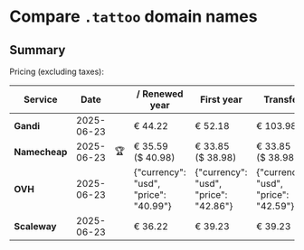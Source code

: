 # Compare `.tattoo` domain names

## Summary

Pricing (excluding taxes):

| Service | Date |  | / Renewed year | First year | Transfer | Restoration |
|--|--|--|--|--|--|--|
| **Gandi** | 2025-06-23 |  | € 44.22 | € 52.18 | € 103.98 | € 99.76 |
| **Namecheap** | 2025-06-23 | 🏆 | € 35.59<br>($ 40.98) | € 33.85<br>($ 38.98) | € 33.85<br>($ 38.98) |  |
| **OVH** | 2025-06-23 |  | {"currency": "usd", "price": "40.99"} | {"currency": "usd", "price": "42.86"} | {"currency": "usd", "price": "42.59"} |  |
| **Scaleway** | 2025-06-23 |  | € 36.22 | € 39.23 | € 39.23 | € 87.26 |
